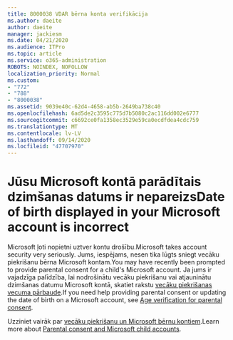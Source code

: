 ```yaml
---
title: 8000038 VDAR bērna konta verifikācija
ms.author: daeite
author: daeite
manager: jackiesm
ms.date: 04/21/2020
ms.audience: ITPro
ms.topic: article
ms.service: o365-administration
ROBOTS: NOINDEX, NOFOLLOW
localization_priority: Normal
ms.custom:
- "772"
- "788"
- "8000038"
ms.assetid: 9039e40c-62d4-4658-ab5b-2649ba738c40
ms.openlocfilehash: 6ad5de2c3595c775d7b5080c2ac116dd002e6777
ms.sourcegitcommit: c6692ce0fa1358ec3529e59ca0ecdfdea4cdc759
ms.translationtype: MT
ms.contentlocale: lv-LV
ms.lasthandoff: 09/14/2020
ms.locfileid: "47707970"
---
```

# <a name="date-of-birth-displayed-in-your-microsoft-account-is-incorrect"></a><span data-ttu-id="a5206-102">Jūsu Microsoft kontā parādītais dzimšanas datums ir nepareizs</span><span class="sxs-lookup"><span data-stu-id="a5206-102">Date of birth displayed in your Microsoft account is incorrect</span></span>

<span data-ttu-id="a5206-103">Microsoft ļoti nopietni uztver kontu drošību.</span><span class="sxs-lookup"><span data-stu-id="a5206-103">Microsoft takes account security very seriously.</span></span> <span data-ttu-id="a5206-104">Jums, iespējams, nesen tika lūgts sniegt vecāku piekrišanu bērna Microsoft kontam.</span><span class="sxs-lookup"><span data-stu-id="a5206-104">You may have recently been prompted to provide parental consent for a child's Microsoft account.</span></span> <span data-ttu-id="a5206-105">Ja jums ir vajadzīga palīdzība, lai nodrošinātu vecāku piekrišanu vai atjauninātu dzimšanas datumu Microsoft kontā, skatiet rakstu [vecāku piekrišanas vecuma pārbaude](https://go.microsoft.com/fwlink/p/?linkid=874364).</span><span class="sxs-lookup"><span data-stu-id="a5206-105">If you need help providing parental consent or updating the date of birth on a Microsoft account, see [Age verification for parental consent](https://go.microsoft.com/fwlink/p/?linkid=874364).</span></span>
  
<span data-ttu-id="a5206-106">Uzziniet vairāk par [vecāku piekrišanu un Microsoft bērnu kontiem](https://go.microsoft.com/fwlink/p/?linkid=874365).</span><span class="sxs-lookup"><span data-stu-id="a5206-106">Learn more about [Parental consent and Microsoft child accounts](https://go.microsoft.com/fwlink/p/?linkid=874365).</span></span>
  